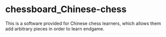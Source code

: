 # chessboard_Chinese-chess
This is a software provided for Chinese chess learners, which allows them add arbitrary pieces in order to learn endgame.
